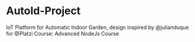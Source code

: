 # AutoId-Project
IoT Platform for Automatic Indoor Garden, design inspired by @julianduque for @Platzi Course: Advanced NodeJs Course

